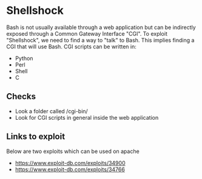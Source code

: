 # Shellshock
Bash is not usually available through a web application but can be indirectly exposed through a Common Gateway Interface "CGI".
To exploit "Shellshock", we need to find a way to "talk" to Bash. This implies finding a CGI that will use Bash. 
CGI scripts can be written in:
- Python
- Perl
- Shell
- C

## Checks
- Look a folder called /cgi-bin/
- Look for CGI scripts in general inside the web application

## Links to exploit
Below are two exploits which can be used on apache
- https://www.exploit-db.com/exploits/34900
- https://www.exploit-db.com/exploits/34766